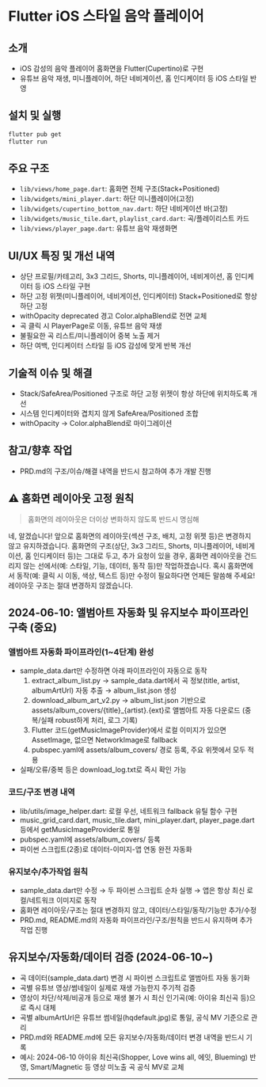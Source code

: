 # Flutter iOS 스타일 음악 플레이어

## 소개
- iOS 감성의 음악 플레이어 홈화면을 Flutter(Cupertino)로 구현
- 유튜브 음악 재생, 미니플레이어, 하단 네비게이션, 홈 인디케이터 등 iOS 스타일 반영

## 설치 및 실행
```bash
flutter pub get
flutter run
```

## 주요 구조
- `lib/views/home_page.dart`: 홈화면 전체 구조(Stack+Positioned)
- `lib/widgets/mini_player.dart`: 하단 미니플레이어(고정)
- `lib/widgets/cupertino_bottom_nav.dart`: 하단 네비게이션 바(고정)
- `lib/widgets/music_tile.dart`, `playlist_card.dart`: 곡/플레이리스트 카드
- `lib/views/player_page.dart`: 유튜브 음악 재생화면

## UI/UX 특징 및 개선 내역
- 상단 프로필/카테고리, 3x3 그리드, Shorts, 미니플레이어, 네비게이션, 홈 인디케이터 등 iOS 스타일 구현
- 하단 고정 위젯(미니플레이어, 네비게이션, 인디케이터) Stack+Positioned로 항상 하단 고정
- withOpacity deprecated 경고 Color.alphaBlend로 전면 교체
- 곡 클릭 시 PlayerPage로 이동, 유튜브 음악 재생
- 불필요한 곡 리스트/미니플레이어 중복 노출 제거
- 하단 여백, 인디케이터 스타일 등 iOS 감성에 맞게 반복 개선

## 기술적 이슈 및 해결
- Stack/SafeArea/Positioned 구조로 하단 고정 위젯이 항상 하단에 위치하도록 개선
- 시스템 인디케이터와 겹치지 않게 SafeArea/Positioned 조합
- withOpacity → Color.alphaBlend로 마이그레이션

## 참고/향후 작업
- PRD.md의 구조/이슈/해결 내역을 반드시 참고하여 추가 개발 진행

## ⚠️ 홈화면 레이아웃 고정 원칙

> 홈화면의 레이아웃은 더이상 변화하지 않도록 반드시 명심해

네, 알겠습니다!
앞으로 홈화면의 레이아웃(섹션 구조, 배치, 고정 위젯 등)은 변경하지 않고 유지하겠습니다.
홈화면의 구조(상단, 3x3 그리드, Shorts, 미니플레이어, 네비게이션, 홈 인디케이터 등)는 그대로 두고,
추가 요청이 있을 경우, 홈화면 레이아웃을 건드리지 않는 선에서(예: 스타일, 기능, 데이터, 동작 등)만 작업하겠습니다.
혹시 홈화면에서 동작(예: 클릭 시 이동, 색상, 텍스트 등)만 수정이 필요하다면 언제든 말씀해 주세요!
레이아웃 구조는 절대 변경하지 않겠습니다.

## 2024-06-10: 앨범아트 자동화 및 유지보수 파이프라인 구축 (중요)

### 앨범아트 자동화 파이프라인(1~4단계) 완성
- sample_data.dart만 수정하면 아래 파이프라인이 자동으로 동작
  1. extract_album_list.py → sample_data.dart에서 곡 정보(title, artist, albumArtUrl) 자동 추출 → album_list.json 생성
  2. download_album_art_v2.py → album_list.json 기반으로 assets/album_covers/{title}_{artist}.{ext}로 앨범아트 자동 다운로드 (중복/실패 robust하게 처리, 로그 기록)
  3. Flutter 코드(getMusicImageProvider)에서 로컬 이미지가 있으면 AssetImage, 없으면 NetworkImage로 fallback
  4. pubspec.yaml에 assets/album_covers/ 경로 등록, 주요 위젯에서 모두 적용
- 실패/오류/중복 등은 download_log.txt로 즉시 확인 가능

### 코드/구조 변경 내역
- lib/utils/image_helper.dart: 로컬 우선, 네트워크 fallback 유틸 함수 구현
- music_grid_card.dart, music_tile.dart, mini_player.dart, player_page.dart 등에서 getMusicImageProvider로 통일
- pubspec.yaml에 assets/album_covers/ 등록
- 파이썬 스크립트(2종)로 데이터-이미지-앱 연동 완전 자동화

### 유지보수/추가작업 원칙
- sample_data.dart만 수정 → 두 파이썬 스크립트 순차 실행 → 앱은 항상 최신 로컬/네트워크 이미지로 동작
- 홈화면 레이아웃/구조는 절대 변경하지 않고, 데이터/스타일/동작/기능만 추가/수정
- PRD.md, README.md의 자동화 파이프라인/구조/원칙을 반드시 유지하며 추가 작업 진행

## 유지보수/자동화/데이터 검증 (2024-06-10~)
- 곡 데이터(sample_data.dart) 변경 시 파이썬 스크립트로 앨범아트 자동 동기화
- 곡별 유튜브 영상/썸네일이 실제로 재생 가능한지 주기적 검증
- 영상이 차단/삭제/비공개 등으로 재생 불가 시 최신 인기곡(예: 아이유 최신곡 등)으로 즉시 대체
- 곡별 albumArtUrl은 유튜브 썸네일(hqdefault.jpg)로 통일, 공식 MV 기준으로 관리
- PRD.md와 README.md에 모든 유지보수/자동화/데이터 변경 내역을 반드시 기록
- 예시: 2024-06-10 아이유 최신곡(Shopper, Love wins all, 에잇, Blueming) 반영, Smart/Magnetic 등 영상 미노출 곡 공식 MV로 교체

---
